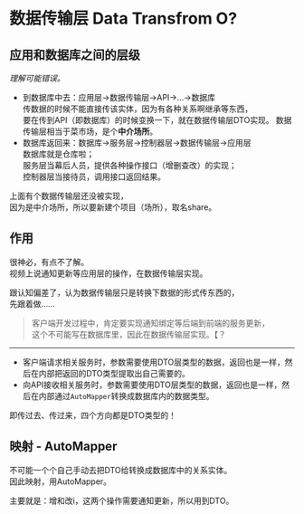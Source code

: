 # 数据传输层 Data Transfrom O?

## 应用和数据库之间的层级

*理解可能错误。*

* 到数据库中去：应用层→数据传输层→API→…→数据库  
  传数据的时候不能直接传该实体，因为有各种关系啊继承等东西，  
  要在传到API（即数据库）的时候变换一下，就在数据传输层DTO实现。
  数据传输层相当于菜市场，是个**中介场所**。
* 数据库返回来：数据库→服务层→控制器层→数据传输层→应用层  
  数据库就是仓库啦；  
  服务层当幕后人员，提供各种操作接口（增删查改）的实现；  
  控制器层当接待员，调用接口返回结果。

上面有个数据传输层还没被实现，  
因为是中介场所，所以要新建个项目（场所），取名share。

## 作用

很神必，有点不了解。  
视频上说通知更新等应用层的操作，在数据传输层实现。

跟认知偏差了，认为数据传输层只是转换下数据的形式传东西的，  
先跟着做……

> 客户端开发过程中，肯定要实现通知绑定等后端到前端的服务更新，  
> 这个不可能写在数据库里，因此在数据传输层实现。【？

---

* 客户端请求相关服务时，参数需要使用DTO层类型的数据，返回也是一样，然后在内部把返回的DTO类型提取出自己需要的。  
* 向API接收相关服务时，参数需要使用DTO层类型的数据，返回也是一样，然后在内部通过`AutoMapper`转换成数据库内的数据类型。

即传过去、传过来，四个方向都是DTO类型的！

## 映射 - AutoMapper

不可能一个个自己手动去把DTO给转换成数据库中的关系实体。  
因此映射，用AutoMapper。

主要就是：增和改i，这两个操作需要通知更新，所以用到DTO。